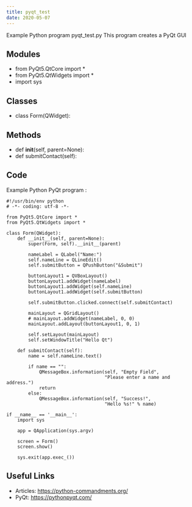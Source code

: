 ```yaml
---
title: pyqt_test
date: 2020-05-07
---
```

Example Python program pyqt_test.py
This program creates a PyQt GUI

## Modules

* from PyQt5.QtCore import *
* from PyQt5.QtWidgets import *
* import sys

## Classes

* class Form(QWidget):

## Methods

* def __init__(self, parent=None):
* def submitContact(self):

## Code

Example Python PyQt program :

    #!/usr/bin/env python
    # -*- coding: utf-8 -*-
    
    from PyQt5.QtCore import *
    from PyQt5.QtWidgets import *
    
    class Form(QWidget):
        def __init__(self, parent=None):
            super(Form, self).__init__(parent)
    
            nameLabel = QLabel("Name:")
            self.nameLine = QLineEdit()
            self.submitButton = QPushButton("&Submit")
    
            buttonLayout1 = QVBoxLayout()
            buttonLayout1.addWidget(nameLabel)
            buttonLayout1.addWidget(self.nameLine)
            buttonLayout1.addWidget(self.submitButton)
    
            self.submitButton.clicked.connect(self.submitContact)
    
            mainLayout = QGridLayout()
            # mainLayout.addWidget(nameLabel, 0, 0)
            mainLayout.addLayout(buttonLayout1, 0, 1)
    
            self.setLayout(mainLayout)
            self.setWindowTitle("Hello Qt")
    
        def submitContact(self):
            name = self.nameLine.text()
    
            if name == "":
                QMessageBox.information(self, "Empty Field",
                                        "Please enter a name and address.")
                return
            else:
                QMessageBox.information(self, "Success!",
                                        "Hello %s!" % name)
    
    if __name__ == '__main__':
        import sys
    
        app = QApplication(sys.argv)
    
        screen = Form()
        screen.show()
    
        sys.exit(app.exec_())

## Useful Links

- Articles: https://python-commandments.org/
- PyQt: https://pythonpyqt.com/
